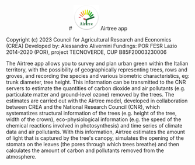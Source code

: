 <p align="center">
# <img src='assets_github/ic_airtree.png' width='70'> Airtree app
</p>

Copyright (c) 2023 Council for Agricultural Research and Economics (CREA)
Developed by: Alessandro Alivernini
Fundings:  POR FESR Lazio 2014-2020 (POR), project TECNOVERDE, CUP B85F20003230006

The Airtree app allows you to survey and plan urban green within the Italian territory, with the possibility of geographically representing trees, rows and groves, and recording the species and various biometric characteristics, eg: trunk diameter, tree height. This information can be transmitted to the CNR servers to estimate the quantities of carbon dioxide and air pollutants (e.g. particulate matter and ground-level ozone) removed by the trees. The estimates are carried out with the Airtree model, developed in collaboration between CREA and the National Research Council (CNR), which systematizes structural information of the trees (e.g. height of the tree, width of the crown), eco-physiological information (e.g. the speed of the chemical reactions involved in photosynthesis) and time series of climate data and air pollutants. With this information, Airtree estimates the amount of light that is captured by the tree's canopy, simulates the opening of the stomata on the leaves (the pores through which trees breathe) and then calculates the amount of carbon and pollutants removed from the atmosphere.



